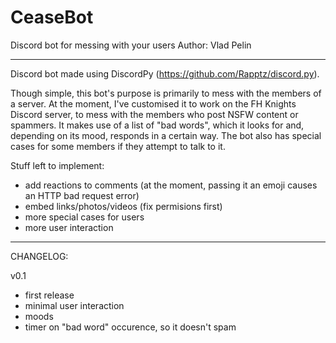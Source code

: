 # CeaseBot
Discord bot for messing with your users
Author: Vlad Pelin

---

Discord bot made using DiscordPy (https://github.com/Rapptz/discord.py).

Though simple, this bot's purpose is primarily to mess with the members of a server. At the moment, I've customised it to work on the FH Knights Discord server, to mess with the members who post NSFW content or spammers. It makes use of a list of "bad words", which it looks for and, depending on its mood, responds in a certain way. The bot also has special cases for some members if they attempt to talk to it.

Stuff left to implement:
  - add reactions to comments (at the moment, passing it an emoji causes an HTTP bad request error)
  - embed links/photos/videos (fix permisions first)
  - more special cases for users
  - more user interaction
  
-----

CHANGELOG:

v0.1
  - first release
  - minimal user interaction
  - moods
  - timer on "bad word" occurence, so it doesn't spam
